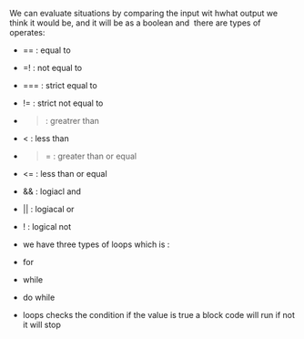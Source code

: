 We can evaluate situations by comparing the input wit hwhat output we think it would be, and it will be as a boolean and  there are types of  operates:

- == : equal to

- =! : not equal to 

- === : strict equal to

- != : strict not equal to

- > : greatrer than

- < : less than 

- >= : greater than or equal 

- <= : less than or equal 

- && : logiacl and

- || : logiacal or

- ! : logical not 

- we have three types of loops which is :

* for

* while 

* do while

- loops checks the condition if the value is true a block code will run if not it will stop